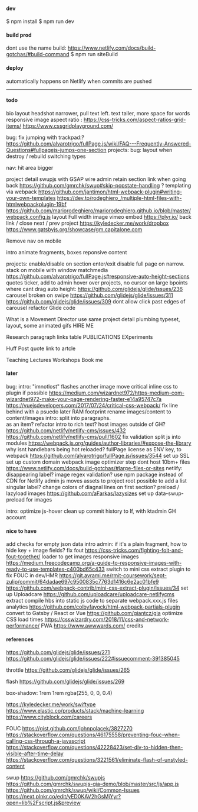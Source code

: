 #### dev
$ npm install
$ npm run dev

#### build prod

dont use the name build: https://www.netlify.com/docs/build-gotchas/#build-command
$ npm run siteBuild

#### deploy
automatically happens on Netlify when commits are pushed

---

#### todo

bio
    layout
        headshot narrower, pull text left.
        text taller, more space for words
        responsive
        image aspect ratio : 
            https://css-tricks.com/aspect-ratios-grid-items/
            https://www.cssgridplayground.com/ 

bug: fix jumping with trackpad:?  https://github.com/alvarotrigo/fullPage.js/wiki/FAQ---Frequently-Answered-Questions#fullpagejs-jumps-one-section
projects: bug: layout when destroy / rebuild switching types

nav: hit area bigger

project detail
    swupjs with GSAP
    wire admin 
    retain section link when going back
        https://github.com/gmrchk/swup#skip-popstate-handling  ?
    templating via webpack 
        https://github.com/jantimon/html-webpack-plugin#writing-your-own-templates
        https://dev.to/rodeghiero_/multiple-html-files-with-htmlwebpackplugin-19bf
        https://github.com/mariorodeghiero/mariorodeghiero.github.io/blob/master/webpack.config.js
    layout
        Full width image
        vimeo embed https://plyr.io/
        back link / close
        next / prev project 
            https://kyledecker.me/work/dropbox
            https://www.gatsbyjs.org/showcase/gm.capitalone.com

Remove nav on mobile

intro
    animate fragments, boxes
    reponsive content

projects: enable/disable on section enter/exit
    disable full page on narrow. stack on mobile with window matchmedia 
        https://github.com/alvarotrigo/fullPage.js#responsive-auto-height-sections
    quotes ticker, add to admin
    hover over projects, no cursor on large bpoints where cant drag
    auto height: https://github.com/glidejs/glide/issues/236
    carousel broken on swipe 
        https://github.com/glidejs/glide/issues/311
        https://github.com/glidejs/glide/issues/309
    dont allow click past edges of carousel
    refactor Glide code


 What is a Movement Director
    use same project detail plumbing
    typeset, layout, some animated gifs
    HIRE ME 

Research
    paragraph
    links table
        PUBLICATIONS
        EXperiments

Huff Post quote
    link to artcle

Teaching
    Lectures
    Workshops
    Book me


#### later

bug: intro: "imnotlost" flashes another image
move critical inline css to plugin if possible
    https://medium.com/wizardnet972/https-medium-com-wizardnet972-make-your-page-rendering-faster-e14a95747c7a
    https://vuejsdevelopers.com/2017/07/24/critical-css-webpack/
fix line behind with a psuedo later
RAM footprint
rename images/content to content/images 
intro: split into paragraphs. <br> as an item? refactor intro to rich text?
host images outside of GH? 
    https://github.com/netlify/netlify-cms/issues/432
    https://github.com/netlify/netlify-cms/pull/1602
fix validation
split js into modules
    https://webpack.js.org/guides/author-libraries/#expose-the-library
why isnt handlebars being hot reloaded?
fullPage license as ENV key, to webpack https://github.com/alvarotrigo/fullPage.js/issues/3544
set up SSL
set up custom domain
webpack image optimizer step
    dont host 10bm+ files https://www.netlify.com/docs/build-gotchas/#large-files-or-sites
netlify: 
    disappearing label?
    image regex validation?
    use npm package instead of CDN for Netlify admin js
    moves assets to project root
    possible to add a list singular label?
change colors of diagnal lines on first section?
preload / lazyload images
    https://github.com/aFarkas/lazysizes
    set up data-swup-preload for images

intro: optimize js-hover
clean up commit history to lf, with ktadmin GH account


#### nice to have

add checks for empty json data
intro
    admin: if it's a plain fragment, how to hide key + image fields?
fix fout https://css-tricks.com/fighting-foit-and-fout-together/
loader to get images 
responsive images
    https://medium.freecodecamp.org/a-guide-to-responsive-images-with-ready-to-use-templates-c400bd65c433
switch to mini css extract plugin to fix FOUC in dev/HMR
    https://git.avrami.me/rmit-coursework/sept-zulip/commit/64dadae697c9500835c7763d1416c6e2ac01bfe9
    https://github.com/webpack-contrib/mini-css-extract-plugin/issues/34
set up Uploadcare 
    https://github.com/uploadcare/uploadcare-netlifycms
extract compile hbs into static js code to separate webpack.xxx.js files
analytics 
    https://github.com/colbyfayock/html-webpack-partials-plugin
convert to Gatsby / React or Vue 
    https://github.com/giantcz/gia
optimize CSS load times 
    https://csswizardry.com/2018/11/css-and-network-performance/
FWA https://www.awwwards.com/
credits


#### references


https://github.com/glidejs/glide/issues/271
https://github.com/glidejs/glide/issues/222#issuecomment-391385045

throttle
https://github.com/glidejs/glide/issues/265

flash
https://github.com/glidejs/glide/issues/269


box-shadow: 1rem 1rem rgba(255, 0, 0, 0.4)



<!-- 

/*   
/*   inset
/*     clip-path: polygon(0% 0%, 0% 100%, 25% 100%, 25% 25%, 75% 25%, 75% 75%, 25% 75%, 25% 100%, 100% 100%, 100% 0%); 
   animation-name: diagnol;
 animation-duration: 0.85s; /* or: Xms */
 animation-iteration-count: infinite;
/*  animation-direction: alternate; /* or: normal */ 
 animation-timing-function: cubic-bezier(.17,.67,.38,1.04); /* or: ease, ease-in, ease-in-out, linear, cubic-bezier(x1, y1, x2, y2) */
 animation-fill-mode: forwards; /* or: backwards, both, none, forwards */
/*  animation-delay: 2s; /* or: Xms */ 
   */



    to-parallelogram 4s infinite forwards cubic-bezier(.17,.67,.38,1.04) 
    to-square 2s infinite forwards cubic-bezier(.17,.67,.38,1.04);



 -->


https://kyledecker.me/work/swiftype
https://www.elastic.co/products/stack/machine-learning
https://www.cityblock.com/careers

FOUC
https://gist.github.com/johnpolacek/3827270
https://stackoverflow.com/questions/46175558/preventing-fouc-when-calling-css-through-a-javascript
https://stackoverflow.com/questions/42228423/set-div-to-hidden-then-visible-after-time-delay
https://stackoverflow.com/questions/3221561/eliminate-flash-of-unstyled-content


swup
https://github.com/gmrchk/swupjs
https://github.com/gmrchk/swupjs-gia-demo/blob/master/src/js/app.js
https://github.com/gmrchk/swup/wiki/Common-Issues
https://next.plnkr.co/edit/yED0KAV2hGsMjYyr?open=lib%2Fscript.js&preview






